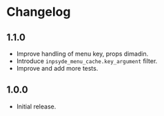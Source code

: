 # Changelog

## 1.1.0

* Improve handling of menu key, props dimadin.
* Introduce `inpsyde_menu_cache.key_argument` filter.
* Improve and add more tests.

## 1.0.0

* Initial release.
